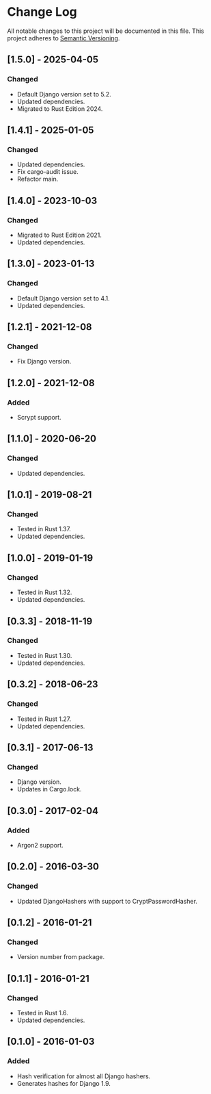 # Change Log

All notable changes to this project will be documented in this file.
This project adheres to [Semantic Versioning](http://semver.org/).

## [1.5.0] - 2025-04-05

### Changed

- Default Django version set to 5.2.
- Updated dependencies.
- Migrated to Rust Edition 2024.

## [1.4.1] - 2025-01-05

### Changed

- Updated dependencies.
- Fix cargo-audit issue.
- Refactor main.

## [1.4.0] - 2023-10-03

### Changed

- Migrated to Rust Edition 2021.
- Updated dependencies.

## [1.3.0] - 2023-01-13

### Changed

- Default Django version set to 4.1.
- Updated dependencies.

## [1.2.1] - 2021-12-08

### Changed

- Fix Django version.

## [1.2.0] - 2021-12-08

### Added

- Scrypt support.

## [1.1.0] - 2020-06-20

### Changed

- Updated dependencies.

## [1.0.1] - 2019-08-21

### Changed

- Tested in Rust 1.37.
- Updated dependencies.

## [1.0.0] - 2019-01-19

### Changed

- Tested in Rust 1.32.
- Updated dependencies.

## [0.3.3] - 2018-11-19

### Changed

- Tested in Rust 1.30.
- Updated dependencies.

## [0.3.2] - 2018-06-23

### Changed

- Tested in Rust 1.27.
- Updated dependencies.

## [0.3.1] - 2017-06-13

### Changed

- Django version.
- Updates in Cargo.lock.

## [0.3.0] - 2017-02-04

### Added

- Argon2 support.

## [0.2.0] - 2016-03-30

### Changed

- Updated DjangoHashers with support to CryptPasswordHasher.

## [0.1.2] - 2016-01-21

### Changed

- Version number from package.

## [0.1.1] - 2016-01-21

### Changed

- Tested in Rust 1.6.
- Updated dependencies.

## [0.1.0] - 2016-01-03

### Added

- Hash verification for almost all Django hashers.
- Generates hashes for Django 1.9.
